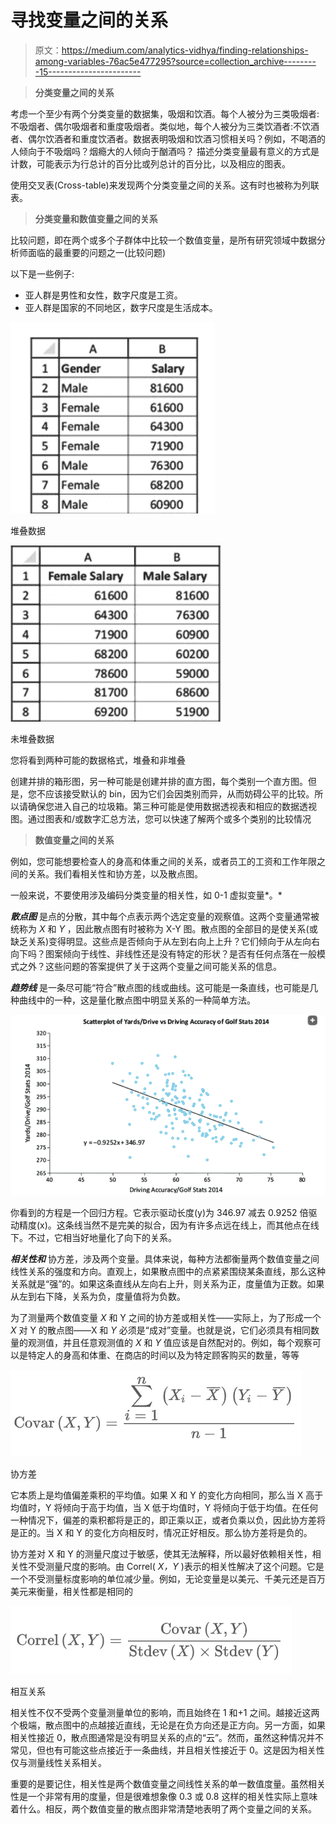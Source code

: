 # 寻找变量之间的关系

> 原文：<https://medium.com/analytics-vidhya/finding-relationships-among-variables-76ac5e477295?source=collection_archive---------15----------------------->

> **分类变量之间的关系**

考虑一个至少有两个分类变量的数据集，吸烟和饮酒。每个人被分为三类吸烟者:不吸烟者、偶尔吸烟者和重度吸烟者。类似地，每个人被分为三类饮酒者:不饮酒者、偶尔饮酒者和重度饮酒者。数据表明吸烟和饮酒习惯相关吗？例如，不喝酒的人倾向于不吸烟吗？烟瘾大的人倾向于酗酒吗？
描述分类变量最有意义的方式是计数，可能表示为行总计的百分比或列总计的百分比，以及相应的图表。

使用交叉表(Cross-table)来发现两个分类变量之间的关系。这有时也被称为列联表。

> **分类变量和数值变量之间的关系**

比较问题，即在两个或多个子群体中比较一个数值变量，是所有研究领域中数据分析师面临的最重要的问题之一(比较问题)

以下是一些例子:

*   亚人群是男性和女性，数字尺度是工资。
*   亚人群是国家的不同地区，数字尺度是生活成本。

![](img/ec1b3cfc24380c80d6d69dc5ca55954f.png)

堆叠数据

![](img/554f22133ba5d40fd12b3328aa5a0fd4.png)

未堆叠数据

您将看到两种可能的数据格式，堆叠和非堆叠

创建并排的箱形图，另一种可能是创建并排的直方图，每个类别一个直方图。但是，您不应该接受默认的 bin，因为它们会因类别而异，从而妨碍公平的比较。所以请确保您进入自己的垃圾箱。第三种可能是使用数据透视表和相应的数据透视图。通过图表和/或数字汇总方法，您可以快速了解两个或多个类别的比较情况

> **数值变量之间的关系**

例如，您可能想要检查人的身高和体重之间的关系，或者员工的工资和工作年限之间的关系。我们看相关性和协方差，以及散点图。

一般来说，不要使用涉及编码分类变量的相关性，如 0-1 虚拟变量*。*

***散点图*** 是点的分散，其中每个点表示两个选定变量的观察值。这两个变量通常被统称为 *X* 和 *Y* ，因此散点图有时被称为 X-Y 图。散点图的全部目的是使关系(或缺乏关系)变得明显。这些点是否倾向于从左到右向上上升？它们倾向于从左向右向下吗？图案倾向于线性、非线性还是没有特定的形状？是否有任何点落在一般模式之外？这些问题的答案提供了关于这两个变量之间可能关系的信息。

***趋势线*** 是一条尽可能“符合”散点图的线或曲线。这可能是一条直线，也可能是几种曲线中的一种，这是量化散点图中明显关系的一种简单方法。

![](img/9273c97c30e640936e555545adea5776.png)

你看到的方程是一个回归方程。它表示驱动长度(y)为 346.97 减去 0.9252 倍驱动精度(x)。这条线当然不是完美的拟合，因为有许多点远在线上，而其他点在线下。不过，它相当好地量化了向下的关系。

***相关性和*** 协方差，涉及两个变量。具体来说，每种方法都衡量两个数值变量之间线性关系的强度和方向。直观上，如果散点图中的点紧紧围绕某条直线，那么这种关系就是“强”的。如果这条直线从左向右上升，则关系为正，度量值为正数。如果从左到右下降，关系为负，度量值将为负数。

为了测量两个数值变量 *X* 和 Y 之间的协方差或相关性——实际上，为了形成一个 *X* 对 Y 的散点图——X 和 *Y* 必须是“成对”变量。也就是说，它们必须具有相同数量的观测值，并且任意观测值的 *X* 和 *Y* 值应该是自然配对的。例如，每个观察可以是特定人的身高和体重、在商店的时间以及为特定顾客购买的数量，等等

![](img/fa6f184bcdf768eda5cba563d5b3f606.png)

协方差

它本质上是均值偏差乘积的平均值。如果 X 和 Y 的变化方向相同，那么当 X 高于均值时，Y 将倾向于高于均值，当 X 低于均值时，Y 将倾向于低于均值。在任何一种情况下，偏差的乘积都将是正的，即正乘以正，或者负乘以负，因此协方差将是正的。当 X 和 Y 的变化方向相反时，情况正好相反。那么协方差将是负的。

协方差对 X 和 Y 的测量尺度过于敏感，使其无法解释，所以最好依赖相关性，相关性不受测量尺度的影响。由 Correl( *X，Y* )表示的相关性解决了这个问题。它是一个不受测量标度影响的单位减少量。例如，无论变量是以美元、千美元还是百万美元来衡量，相关性都是相同的

![](img/b55f8c347ee73b70ba90d204cf03a62b.png)

相互关系

相关性不仅不受两个变量测量单位的影响，而且始终在 1 和+1 之间。越接近这两个极端，散点图中的点越接近直线，无论是在负方向还是正方向。另一方面，如果相关性接近 0，散点图通常是没有明显关系的点的“云”。然而，虽然这种情况并不常见，但也有可能这些点接近于一条曲线，并且相关性接近于 0。这是因为相关性仅与测量线性关系相关。

重要的是要记住，相关性是两个数值变量之间线性关系的单一数值度量。虽然相关性是一个非常有用的度量，但是很难想象像 0.3 或 0.8 这样的相关性实际上意味着什么。相反，两个数值变量的散点图非常清楚地表明了两个变量之间的关系。